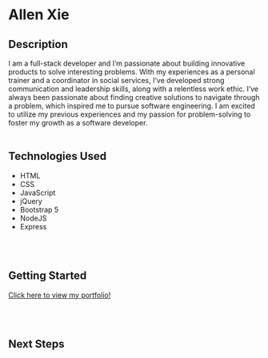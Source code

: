 # Allen Xie

## Description

I am a full-stack developer and I’m passionate about building innovative products to solve interesting problems. With my experiences as a personal trainer and a coordinator in social services, I’ve developed strong communication and leadership skills, along with a relentless work ethic. I’ve always been passionate about finding creative solutions to navigate through a problem, which inspired me to pursue software engineering. I am excited to utilize my previous experiences and my passion for problem-solving to foster my growth as a software developer.
<br><br>

## Technologies Used

- HTML
- CSS
- JavaScript
- jQuery
- Bootstrap 5
- NodeJS
- Express

<br><br>

## Getting Started

<a href="https://allenxie.herokuapp.com/" target="_blank" rel="noreferrernoopener">Click here to view my portfolio!</a>


<br><br>

## Next Steps


